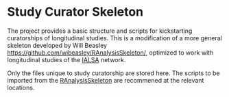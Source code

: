 # Study Curator Skeleton

The project provides a basic structure and scripts for kickstarting curatorships of longitudinal studies. This is a modification of a more general skeleton developed by Will Beasley https://github.com/wibeasley/RAnalysisSkeleton/, optimized to work with longitudinal studies of the [IALSA](http://www.ialsa.org/) network. 

Only the files unique to study curatorship are stored here. The scripts to be imported from the [RAnalysisSkeleton](https://github.com/wibeasley/RAnalysisSkeleton/) are recommened at the relevant locations. 
